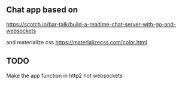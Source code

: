 ## Chat app based on
https://scotch.io/bar-talk/build-a-realtime-chat-server-with-go-and-websockets

and materialize css
https://materializecss.com/color.html

## TODO
Make the app function in http2 not websockets